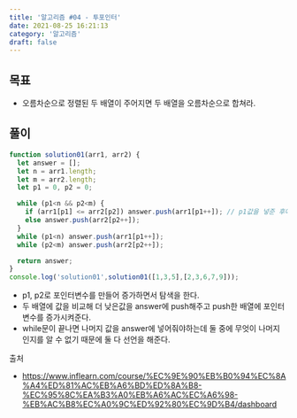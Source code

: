 ```yaml
---
title: '알고리즘 #04 - 투포인터'
date: 2021-08-25 16:21:13
category: '알고리즘'
draft: false
---
```


## 목표
- 오름차순으로 정렬된 두 배열이 주어지면 두 배열을 오름차순으로 합쳐라.

## 풀이
```javascript
function solution01(arr1, arr2) {
  let answer = [];
  let n = arr1.length;
  let m = arr2.length;
  let p1 = 0, p2 = 0;

  while (p1<n && p2<m) {
    if (arr1[p1] <= arr2[p2]) answer.push(arr1[p1++]); // p1값을 넣준 후에 p1을 ++ 해준다.
    else answer.push(arr2[p2++]);
  }
  while (p1<n) answer.push(arr1[p1++]);
  while (p2<m) answer.push(arr2[p2++]);

  return answer;
}
console.log('solution01',solution01([1,3,5],[2,3,6,7,9]));
```
- p1, p2로 포인터변수를 만들어 증가하면서 탐색을 한다.
- 두 배열에 값을 비교해 더 낮은값을 answer에 push해주고 push한 배열에 포인터변수를 증가시켜준다.
- while문이 끝나면 나머지 값을 answer에 넣어줘야하는데 둘 중에 무엇이 나머지 인지를 알 수 없기 때문에 둘 다 선언을 해준다.


출처
- https://www.inflearn.com/course/%EC%9E%90%EB%B0%94%EC%8A%A4%ED%81%AC%EB%A6%BD%ED%8A%B8-%EC%95%8C%EA%B3%A0%EB%A6%AC%EC%A6%98-%EB%AC%B8%EC%A0%9C%ED%92%80%EC%9D%B4/dashboard

